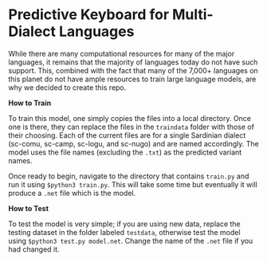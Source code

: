 # Predictive Keyboard for Multi-Dialect Languages

While there are many computational resources for many of the major languages, it remains that the majority of languages today do not have such support. This, combined with the fact that many of the 7,000+ languages on this planet do not have ample resources to train large language models, are why we decided to create this repo.

**How to Train**

To train this model, one simply copies the files into a local directory. Once one is there, they can replace the files in the `traindata` folder with those of their choosing. Each of the current files are for a single Sardinian dialect (sc-comu, sc-camp, sc-logu, and sc-nugo) and are named accordingly. The model uses the file names (excluding the `.txt`) as the predicted variant names.

Once ready to begin, navigate to the directory that contains `train.py` and run it using `$python3 train.py`. This will take some time but eventually it will produce a `.net` file which is the model.

**How to Test**

To test the model is very simple; if you are using new data, replace the testing dataset in the folder labeled `testdata`, otherwise test the model using `$python3 test.py model.net`. Change the name of the `.net` file if you had changed it.